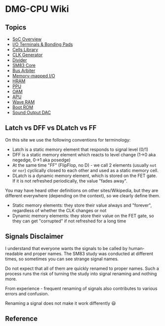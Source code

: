 # DMG-CPU Wiki

## Topics

- [SoC Overview](/wiki/soc/Readme.md)
- [I/O Terminals & Bonding Pads](/wiki/soc/pads.md)
- [Cells Library](/wiki/soc/cells.md)
- [CLK Generator](/wiki/soc/clkgen.md)
- [Divider](/wiki/soc/div.md)
- [SM83 Core](/wiki/sm83/Readme.md)
- [Bus Arbiter](/wiki/soc/arb.md)
- [Memory-mapped I/O](/wiki/soc/mmio.md)
- [HRAM](/wiki/soc/hram.md)
- [PPU](/wiki/soc/ppu.md)
- [OAM](/wiki/soc/oam.md)
- [APU](/wiki/soc/apu.md)
- [Wave RAM](/wiki/soc/waveram.md)
- [Boot ROM](/wiki/soc/bootrom.md)
- [Sound Output DAC](/wiki/soc/dac.md)

## Latch vs DFF vs DLatch vs FF

On this site we use the following conventions for terminology:
- Latch is a static memory element that responds to signal level (0/1)
- DFF is a static memory element which reacts to level change (1->0 aka negedge, 0->1 aka posedge)
- At the same time "FF" (FlipFlop, no D) - we call 2 elements (usually `not` or `nor`) cyclically closed to each other and used as a static memory cell.
- DLatch is a dynamic memory element, which is stored on the FET gate. If it is not refreshed periodically, the value "fades away".

You may have heard other definitions on other sites/Wikipedia, but they are different everywhere (depending on the context), so we clearly define them.

- Static memory elements: they store their value always and "forever", regardless of whether the CLK changes or not
- Dynamic memory elements: they store their value on the FET gate, so they can get "corrupted" if not refreshed for a long time

## Signals Disclaimer

I understand that everyone wants the signals to be called by human-readable and proper names. The SM83 study was conducted at different times, so sometimes you can see strange signal names.

Do not expect that all of them are quickly renamed to proper names. Such a process runs the risk of turning the study into signal renaming and nothing more.

From experience - frequent renaming of signals also contributes to various errors and confusion.

Renaming a signal does not make it work differently :smiley:

## Reference

